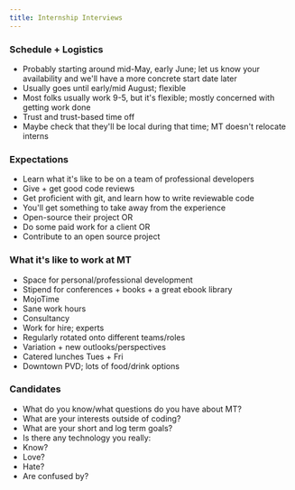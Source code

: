 ```yaml
---
title: Internship Interviews
---
```


### Schedule + Logistics
 * Probably starting around mid-May, early June; let us know your availability and we'll have a more concrete start date later
 * Usually goes until early/mid August; flexible
 * Most folks usually work 9-5, but it's flexible; mostly concerned with getting work done
 * Trust and trust-based time off
 * Maybe check that they'll be local during that time; MT doesn't relocate interns

### Expectations
 * Learn what it's like to be on a team of professional developers
 * Give + get good code reviews
 * Get proficient with git, and learn how to write reviewable code
 * You'll get something to take away from the experience
  * Open-source their project OR
  * Do some paid work for a client OR
  * Contribute to an open source project

### What it's like to work at MT
 * Space for personal/professional development
  * Stipend for conferences + books + a great ebook library
  * MojoTime
  * Sane work hours
 * Consultancy
  * Work for hire; experts
  * Regularly rotated onto different teams/roles
  * Variation + new outlooks/perspectives
 * Catered lunches Tues + Fri
 * Downtown PVD; lots of food/drink options

### Candidates
 * What do you know/what questions do you have about MT?
 * What are your interests outside of coding?
 * What are your short and log term goals?
 * Is there any technology you really:
  * Know?
  * Love?
  * Hate?
  * Are confused by?
